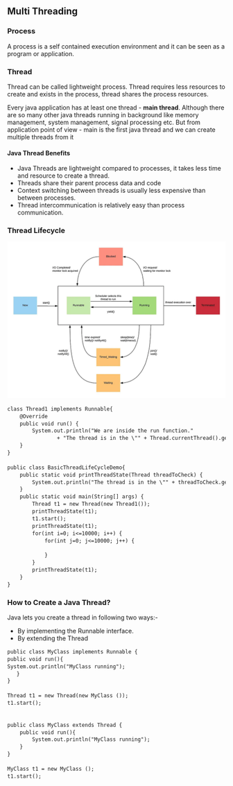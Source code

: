 ## Multi Threading

### Process 
A process is a self contained execution environment and it can be seen as a program or application.

### Thread
Thread can be called lightweight process. Thread requires less resources to create and exists in the process, thread shares the process resources.

Every java application has at least one thread - <b>main thread</b>. Although there are so many other java threads running in background like memory management, system management, signal processing etc. But from application point of view - main is the first java thread and we can create multiple threads from it

#### Java Thread Benefits
+ Java Threads are lightweight compared to processes, it takes less time and resource to create a thread.
+ Threads share their parent process data and code
+ Context switching between threads is usually less expensive than between processes.
+ Thread intercommunication is relatively easy than process communication.

### Thread Lifecycle 
![img_4.png](./images/img_4.png)

```dtd
class Thread1 implements Runnable{
	@Override
	public void run() {
		System.out.println("We are inside the run function."
				+ "The thread is in the \"" + Thread.currentThread().getState() + "\" state.");
	}
}

public class BasicThreadLifeCycleDemo{
	public static void printThreadState(Thread threadToCheck) {
		System.out.println("The thread is in the \"" + threadToCheck.getState() + "\" state.");
	}
	public static void main(String[] args) {
		Thread t1 = new Thread(new Thread1());
		printThreadState(t1);
		t1.start();
		printThreadState(t1);
		for(int i=0; i<=10000; i++) {
			for(int j=0; j<=10000; j++) {
				
			}
		}
		printThreadState(t1);
	}
}

```

### How to Create a Java Thread?
Java lets you create a thread in following two ways:-

+ By implementing the Runnable interface.
+ By extending the Thread

```dtd
public class MyClass implements Runnable {
public void run(){
System.out.println("MyClass running");
   } 
}

Thread t1 = new Thread(new MyClass ());
t1.start();


public class MyClass extends Thread {
    public void run(){
        System.out.println("MyClass running");
    }
}

MyClass t1 = new MyClass ();
t1.start();
```
